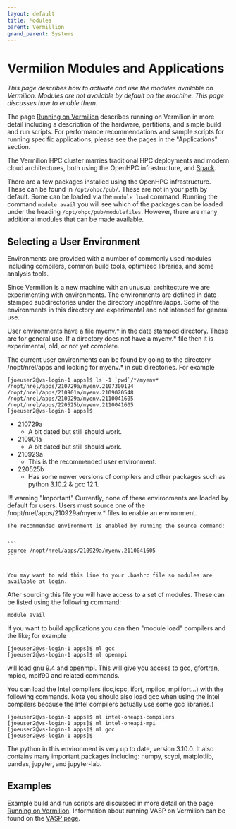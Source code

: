 ```yaml
---
layout: default
title: Modules
parent: Vermillion
grand_parent: Systems
---
```




# Vermilion Modules and Applications
*This page describes how to activate and use the modules available on Vermilion. Modules are not available by default on the machine.  This page discusses how to enable them.*

The page [Running on Vermilion](./running.md) describes running on Vermilion in more detail including a description of the hardware, partitions, and simple build and run scripts. For performance recommendations and sample scripts for running specific applications, please see the pages in the "Applications" section. 

The Vermilion HPC cluster marries traditional HPC deployments and modern cloud architectures, both using the OpenHPC infrastructure, and [Spack](https://spack.io). 

There are a few packages installed using the OpenHPC infrastructure. These can be found in `/opt/ohpc/pub/`. These are not in your path by default. Some can be loaded via the `module load` command. Running the command `module avail` you will see which of the packages can be loaded under the heading `/opt/ohpc/pub/modulefiles`. However, there are many additional modules that can be made available. 

## Selecting a User Environment 
Environments are provided with a number of commonly used modules including compilers, common build tools, optimized libraries, and some analysis tools. 

Since Vermilion is a new machine with an unusual architecture we are experimenting with environments. The environments are defined in date stamped subdirectories under the directory /nopt/nrel/apps.  Some of the environments in this directory are experimental and not intended for general use.   

User environments have a file myenv.\* in the date stamped directory.  These are for general use.  If a directory does not have a myenv.\* file then it is experimental, old, or not yet complete.  

The current user environments can be found by going to the directory /nopt/nrel/apps and looking for 
myenv.\* in sub directories.  For example

```
[joeuser2@vs-login-1 apps]$ ls -1 `pwd`/*/myenv*
/nopt/nrel/apps/210729a/myenv.2107300124
/nopt/nrel/apps/210901a/myenv.2109020548
/nopt/nrel/apps/210929a/myenv.2110041605
/nopt/nrel/apps/220525b/myenv.2110041605
[joeuser2@vs-login-1 apps]$ 
```

* 210729a
    * 	A bit dated but still should work.
* 210901a
    * 	A bit dated but still should work.
* 210929a
    * 	This is the recommended user environment.
* 220525b
    * 	Has some newer versions of compilers and other packages such as python 3.10.2 & gcc 12.1.


!!! warning "Important"
    Currently, none of these environments are loaded by default for users.  Users must source one of the  /nopt/nrel/apps/210929a/myenv.\* files to enable an environment.  

    The recommended environment is enabled by running the source command:


    ```
    source /nopt/nrel/apps/210929a/myenv.2110041605
    ```


    You may want to add this line to your .bashrc file so modules are available at login.

After sourcing this file you will have access to a set of modules. These can be listed using the following command:

```
module avail 
```

If you want to build applications you can then "module load" compilers and the like; for example

```
[joeuser2@vs-login-1 apps]$ ml gcc
[joeuser2@vs-login-1 apps]$ ml openmpi
```

will load gnu 9.4 and openmpi.  This will give you access to gcc, gfortran, mpicc, mpif90 and related commands.

You can load the Intel compilers (icc,icpc, ifort, mpiicc, mpiifort...) with the following commands.  Note you should also load gcc when using the Intel compilers because the Intel compilers actually use some gcc libraries.)

```
[joeuser2@vs-login-1 apps]$ ml intel-oneapi-compilers
[joeuser2@vs-login-1 apps]$ ml intel-oneapi-mpi
[joeuser2@vs-login-1 apps]$ ml gcc
[joeuser2@vs-login-1 apps]$ 
```

The python in this environment is very up to date, version 3.10.0.  It also contains many important packages including: numpy, scypi, matplotlib, pandas, jupyter, and jupyter-lab.

## Examples
Example build and run scripts are discussed in more detail on the page [Running on Vermilion](./running.md). Information about running VASP on Vermilion can be found on the [VASP page](../../Applications/vasp.md). 


